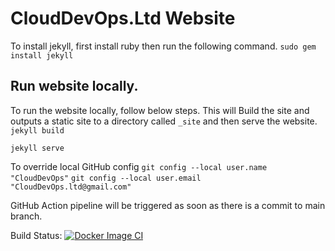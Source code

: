 # CloudDevOps.Ltd Website

To install jekyll, first install ruby then run the following command.
`sudo gem install jekyll`

## Run website locally.

To run the website locally, follow below steps. This will Build the site and outputs a static site to a directory called `_site` and then serve the website.
`jekyll build`

`jekyll serve`

To override local GitHub config
`git config --local user.name "CloudDevOps"`
`git config --local user.email "CloudDevOps.ltd@gmail.com"`



GitHub Action pipeline will be triggered as soon as there is a commit to main branch.

Build Status:
[![Docker Image CI](https://github.com/CloudDevOps-Ltd/clouddevops-ltd.github.io/actions/workflows/pages.yaml/badge.svg)](https://github.com/CloudDevOps-Ltd/clouddevops-ltd.github.io/actions/workflows/pages.yaml)
